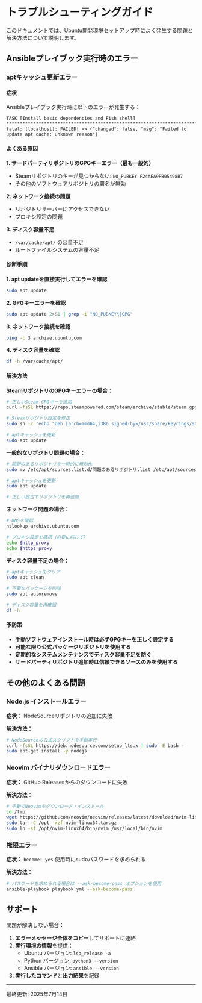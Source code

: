 # トラブルシューティングガイド

このドキュメントでは、Ubuntu開発環境セットアップ時によく発生する問題と解決方法について説明します。

## Ansibleプレイブック実行時のエラー

### aptキャッシュ更新エラー

#### 症状
Ansibleプレイブック実行時に以下のエラーが発生する：

```
TASK [Install basic dependencies and Fish shell] ***********************************************************************
fatal: [localhost]: FAILED! => {"changed": false, "msg": "Failed to update apt cache: unknown reason"}
```

#### よくある原因

**1. サードパーティリポジトリのGPGキーエラー（最も一般的）**
- Steamリポジトリのキーが見つからない: `NO_PUBKEY F24AEA9FB05498B7`
- その他のソフトウェアリポジトリの署名が無効

**2. ネットワーク接続の問題**
- リポジトリサーバーにアクセスできない
- プロキシ設定の問題

**3. ディスク容量不足**
- `/var/cache/apt/` の容量不足
- ルートファイルシステムの容量不足

#### 診断手順

**1. apt updateを直接実行してエラーを確認**
```bash
sudo apt update
```

**2. GPGキーエラーを確認**
```bash
sudo apt update 2>&1 | grep -i "NO_PUBKEY\|GPG"
```

**3. ネットワーク接続を確認**
```bash
ping -c 3 archive.ubuntu.com
```

**4. ディスク容量を確認**
```bash
df -h /var/cache/apt/
```

#### 解決方法

**SteamリポジトリのGPGキーエラーの場合：**

```bash
# 正しいSteam GPGキーを追加
curl -fsSL https://repo.steampowered.com/steam/archive/stable/steam.gpg | sudo gpg --dearmor -o /usr/share/keyrings/steam.gpg

# Steamリポジトリ設定を修正
sudo sh -c 'echo "deb [arch=amd64,i386 signed-by=/usr/share/keyrings/steam.gpg] https://repo.steampowered.com/steam stable steam" > /etc/apt/sources.list.d/steam-stable.list'

# aptキャッシュを更新
sudo apt update
```

**一般的なリポジトリ問題の場合：**

```bash
# 問題のあるリポジトリを一時的に無効化
sudo mv /etc/apt/sources.list.d/問題のあるリポジトリ.list /etc/apt/sources.list.d/問題のあるリポジトリ.list.bak

# aptキャッシュを更新
sudo apt update

# 正しい設定でリポジトリを再追加
```

**ネットワーク問題の場合：**

```bash
# DNSを確認
nslookup archive.ubuntu.com

# プロキシ設定を確認（必要に応じて）
echo $http_proxy
echo $https_proxy
```

**ディスク容量不足の場合：**

```bash
# aptキャッシュをクリア
sudo apt clean

# 不要なパッケージを削除
sudo apt autoremove

# ディスク容量を再確認
df -h
```

#### 予防策

- **手動ソフトウェアインストール時は必ずGPGキーを正しく設定する**
- **可能な限り公式パッケージリポジトリを使用する**
- **定期的なシステムメンテナンスでディスク容量不足を防ぐ**
- **サードパーティリポジトリ追加時は信頼できるソースのみを使用する**

## その他のよくある問題

### Node.js インストールエラー

**症状：** NodeSourceリポジトリの追加に失敗

**解決方法：**
```bash
# NodeSourceの公式スクリプトを手動実行
curl -fsSL https://deb.nodesource.com/setup_lts.x | sudo -E bash -
sudo apt-get install -y nodejs
```

### Neovim バイナリダウンロードエラー

**症状：** GitHub Releasesからのダウンロードに失敗

**解決方法：**
```bash
# 手動でNeovimをダウンロード・インストール
cd /tmp
wget https://github.com/neovim/neovim/releases/latest/download/nvim-linux64.tar.gz
sudo tar -C /opt -xzf nvim-linux64.tar.gz
sudo ln -sf /opt/nvim-linux64/bin/nvim /usr/local/bin/nvim
```

### 権限エラー

**症状：** `become: yes` 使用時にsudoパスワードを求められる

**解決方法：**
```bash
# パスワードを求められる場合は --ask-become-pass オプションを使用
ansible-playbook playbook.yml --ask-become-pass
```

## サポート

問題が解決しない場合：

1. **エラーメッセージ全体をコピー**してサポートに連絡
2. **実行環境の情報**を提供：
   - Ubuntu バージョン: `lsb_release -a`
   - Python バージョン: `python3 --version`
   - Ansible バージョン: `ansible --version`
3. **実行したコマンド**と**出力結果**を記録

---

最終更新: 2025年7月14日